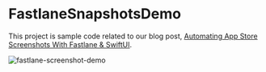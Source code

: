 # FastlaneSnapshotsDemo

This project is sample code related to our blog post, [Automating App Store Screenshots With Fastlane & SwiftUI](https://lickability.com/blog/automating-app-store-screenshots-with-fastlane-and-swiftui/).

![fastlane-screenshot-demo](https://user-images.githubusercontent.com/6922240/127927363-52ed847e-7066-444a-bcb8-463b23e8e94b.png)
